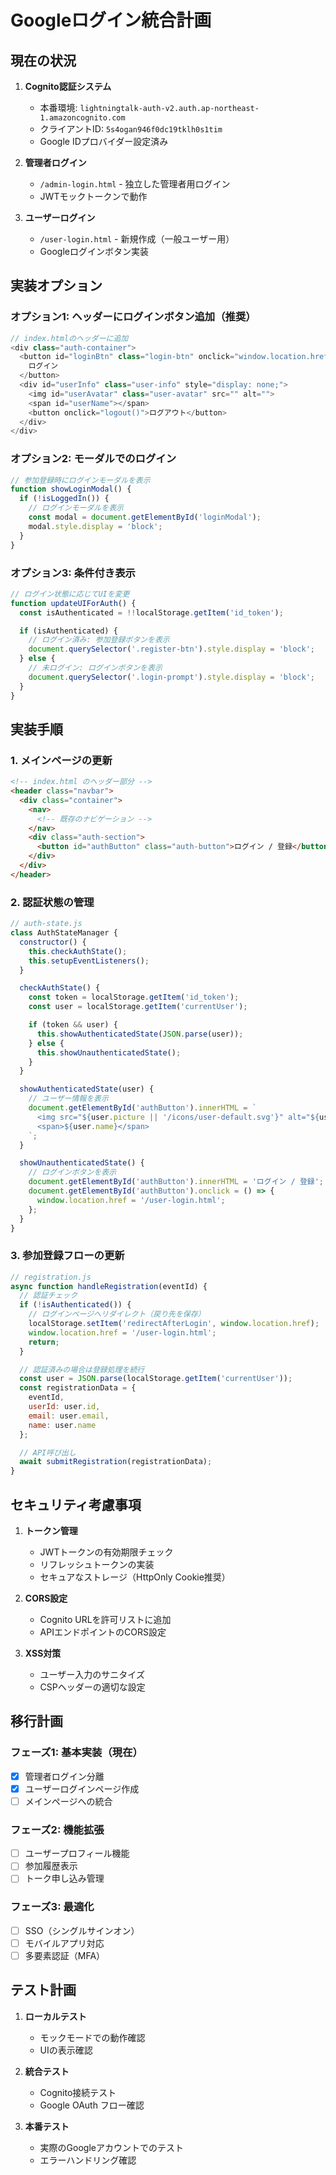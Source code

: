 # Googleログイン統合計画

## 現在の状況

1. **Cognito認証システム**
   - 本番環境: `lightningtalk-auth-v2.auth.ap-northeast-1.amazoncognito.com`
   - クライアントID: `5s4ogan946f0dc19tklh0s1tim`
   - Google IDプロバイダー設定済み

2. **管理者ログイン**
   - `/admin-login.html` - 独立した管理者用ログイン
   - JWTモックトークンで動作

3. **ユーザーログイン**
   - `/user-login.html` - 新規作成（一般ユーザー用）
   - Googleログインボタン実装

## 実装オプション

### オプション1: ヘッダーにログインボタン追加（推奨）

```javascript
// index.htmlのヘッダーに追加
<div class="auth-container">
  <button id="loginBtn" class="login-btn" onclick="window.location.href='/user-login.html'">
    ログイン
  </button>
  <div id="userInfo" class="user-info" style="display: none;">
    <img id="userAvatar" class="user-avatar" src="" alt="">
    <span id="userName"></span>
    <button onclick="logout()">ログアウト</button>
  </div>
</div>
```

### オプション2: モーダルでのログイン

```javascript
// 参加登録時にログインモーダルを表示
function showLoginModal() {
  if (!isLoggedIn()) {
    // ログインモーダルを表示
    const modal = document.getElementById('loginModal');
    modal.style.display = 'block';
  }
}
```

### オプション3: 条件付き表示

```javascript
// ログイン状態に応じてUIを変更
function updateUIForAuth() {
  const isAuthenticated = !!localStorage.getItem('id_token');

  if (isAuthenticated) {
    // ログイン済み: 参加登録ボタンを表示
    document.querySelector('.register-btn').style.display = 'block';
  } else {
    // 未ログイン: ログインボタンを表示
    document.querySelector('.login-prompt').style.display = 'block';
  }
}
```

## 実装手順

### 1. メインページの更新

```html
<!-- index.html のヘッダー部分 -->
<header class="navbar">
  <div class="container">
    <nav>
      <!-- 既存のナビゲーション -->
    </nav>
    <div class="auth-section">
      <button id="authButton" class="auth-button">ログイン / 登録</button>
    </div>
  </div>
</header>
```

### 2. 認証状態の管理

```javascript
// auth-state.js
class AuthStateManager {
  constructor() {
    this.checkAuthState();
    this.setupEventListeners();
  }

  checkAuthState() {
    const token = localStorage.getItem('id_token');
    const user = localStorage.getItem('currentUser');

    if (token && user) {
      this.showAuthenticatedState(JSON.parse(user));
    } else {
      this.showUnauthenticatedState();
    }
  }

  showAuthenticatedState(user) {
    // ユーザー情報を表示
    document.getElementById('authButton').innerHTML = `
      <img src="${user.picture || '/icons/user-default.svg'}" alt="${user.name}">
      <span>${user.name}</span>
    `;
  }

  showUnauthenticatedState() {
    // ログインボタンを表示
    document.getElementById('authButton').innerHTML = 'ログイン / 登録';
    document.getElementById('authButton').onclick = () => {
      window.location.href = '/user-login.html';
    };
  }
}
```

### 3. 参加登録フローの更新

```javascript
// registration.js
async function handleRegistration(eventId) {
  // 認証チェック
  if (!isAuthenticated()) {
    // ログインページへリダイレクト（戻り先を保存）
    localStorage.setItem('redirectAfterLogin', window.location.href);
    window.location.href = '/user-login.html';
    return;
  }

  // 認証済みの場合は登録処理を続行
  const user = JSON.parse(localStorage.getItem('currentUser'));
  const registrationData = {
    eventId,
    userId: user.id,
    email: user.email,
    name: user.name
  };

  // API呼び出し
  await submitRegistration(registrationData);
}
```

## セキュリティ考慮事項

1. **トークン管理**
   - JWTトークンの有効期限チェック
   - リフレッシュトークンの実装
   - セキュアなストレージ（HttpOnly Cookie推奨）

2. **CORS設定**
   - Cognito URLを許可リストに追加
   - APIエンドポイントのCORS設定

3. **XSS対策**
   - ユーザー入力のサニタイズ
   - CSPヘッダーの適切な設定

## 移行計画

### フェーズ1: 基本実装（現在）

- [x] 管理者ログイン分離
- [x] ユーザーログインページ作成
- [ ] メインページへの統合

### フェーズ2: 機能拡張

- [ ] ユーザープロフィール機能
- [ ] 参加履歴表示
- [ ] トーク申し込み管理

### フェーズ3: 最適化

- [ ] SSO（シングルサインオン）
- [ ] モバイルアプリ対応
- [ ] 多要素認証（MFA）

## テスト計画

1. **ローカルテスト**
   - モックモードでの動作確認
   - UIの表示確認

2. **統合テスト**
   - Cognito接続テスト
   - Google OAuth フロー確認

3. **本番テスト**
   - 実際のGoogleアカウントでのテスト
   - エラーハンドリング確認
